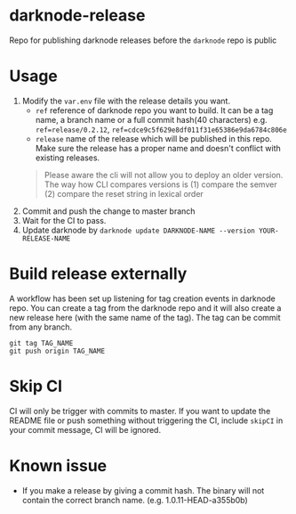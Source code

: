 # darknode-release

Repo for publishing darknode releases before the `darknode` repo is public

# Usage 

1. Modify the `var.env` file with the release details you want. 
   - `ref` reference of darknode repo you want to build. It can be a tag name, a branch name or a full commit hash(40 characters)
     e.g. `ref=release/0.2.12`, `ref=cdce9c5f629e8df011f31e65386e9da6784c806e`
   - `release`  name of the release which will be published in this repo.
      Make sure the release has a proper name and doesn't conflict with existing releases.
   > Please aware the cli will not allow you to deploy an older version. The way how CLI compares versions is (1) compare the semver (2) compare the reset string in lexical order     
2. Commit and push the change to master branch 
3. Wait for the CI to pass. 
4. Update darknode by `darknode update DARKNODE-NAME --version YOUR-RELEASE-NAME`

# Build release externally

A workflow has been set up listening for tag creation events in darknode repo. 
You can create a tag from the darknode repo and it will also create a new release here (with the same name of the tag).
The tag can be commit from any branch. 
```shell
git tag TAG_NAME
git push origin TAG_NAME
```

# Skip CI

CI will only be trigger with commits to master. If you want to update the README file or push something without triggering the CI, include `skipCI` in your commit message, CI will be ignored. 

# Known issue

- If you make a release by giving a commit hash. The binary will not contain the correct branch name. (e.g. 1.0.11-HEAD-a355b0b) 
